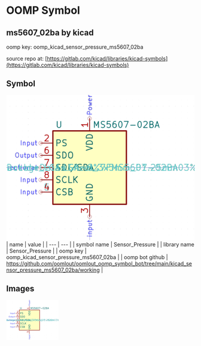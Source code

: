 # OOMP Symbol  
## ms5607_02ba  by kicad  
  
oomp key: oomp_kicad_sensor_pressure_ms5607_02ba  
  
source repo at: [https://gitlab.com/kicad/libraries/kicad-symbols](https://gitlab.com/kicad/libraries/kicad-symbols)  
## Symbol  
  
[![working.png](working_600.png)](working.png)  
| name | value | 
| --- | --- | 
| symbol name | Sensor_Pressure | 
| library name | Sensor_Pressure | 
| oomp key | oomp_kicad_sensor_pressure_ms5607_02ba | 
| oomp bot github | https://github.com/oomlout/oomlout_oomp_symbol_bot/tree/main/kicad_sensor_pressure_ms5607_02ba/working | 
## Images  
  
[![working.png](working_140.png)](working.png)  
